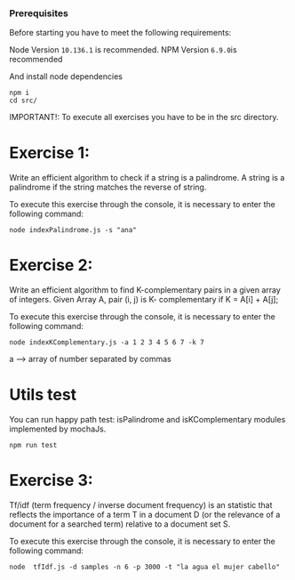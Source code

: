 ### Prerequisites

Before starting you have to meet the following requirements:

Node Version `10.136.1` is recommended.
NPM Version `6.9.0`is recommended

And install node dependencies

```shell
npm i
cd src/
```

IMPORTANT!: To execute all exercises you have to be in the src directory.
# Exercise 1:

Write an efficient algorithm to check if a string is a palindrome. A string is a palindrome if the string matches the reverse of string.

To execute this exercise through the console, it is necessary to enter the following command:

```shell
node indexPalindrome.js -s "ana"
```
# Exercise 2:

Write an efficient algorithm to find K-complementary pairs in a given array of integers. Given Array A, pair (i, j) is K- complementary if K = A[i] + A[j];

To execute this exercise through the console, it is necessary to enter the following command:

```shell
node indexKComplementary.js -a 1 2 3 4 5 6 7 -k 7
```
a --> array of number separated by commas

# Utils test
You can run happy path test: isPalindrome and isKComplementary modules implemented by mochaJs.

```shell
npm run test
```

# Exercise 3:

Tf/idf (term frequency / inverse document frequency) is an statistic that reflects the importance of a term T
in a document D (or the relevance of a document for a searched term) relative to a document set S.

To execute this exercise through the console, it is necessary to enter the following command:

```shell
node  tfIdf.js -d samples -n 6 -p 3000 -t "la agua el mujer cabello"
```